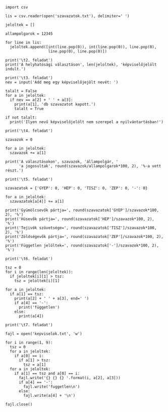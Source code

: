     import csv

    lis = csv.reader(open('szavazatok.txt'), delimiter=' ')

    jeloltek = []

    allampolgarok = 12345

    for line in lis:
      jeloltek.append([int(line.pop(0)), int(line.pop(0)), line.pop(0),
                       line.pop(0), line.pop(0)])

    print('\t2. feladat')
    print('A helyhatósági választáson', len(jeloltek), 'képviselőjelölt indult.')

    print('\t3. feladat')
    nev = input('Add meg egy képviselőjejölt nevét: ')

    talalt = False
    for a in jeloltek:
      if nev == a[2] + ' ' + a[3]:
        print(a[1], 'db szavazatot kapott.')
        talalt = True

    if not talalt:
      print('Ilyen nevű képviselőjelölt nem szerepel a nyilvántartásban!')

    print('\t4. feladat')

    szavazok = 0

    for a in jeloltek:
      szavazok += a[1]

    print('A választásokon', szavazok, 'állampolgár, '
          'a jogosultak', round(szavazok/allampolgarok*100, 2), '%-a vett részt.')

    print('\t5. feladat')

    szavazatok = {'GYEP': 0, 'HEP': 0, 'TISZ': 0, 'ZEP': 0, '-': 0}

    for a in jeloltek:
      szavazatok[a[4]] += a[1]

    print('Gyümölcsevők pártja=', round(szavazatok['GYEP']/szavazok*100, 2), '%')
    print('Húsevők pártja=', round(szavazatok['HEP']/szavazok*100, 2), '%')
    print('Tejivók szövetsége=', round(szavazatok['TISZ']/szavazok*100, 2), '%')
    print('Zöldségevők pártja=', round(szavazatok['ZEP']/szavazok*100, 2), '%')
    print('Független jelöltek=', round(szavazatok['-']/szavazok*100, 2), '%')

    print('\t6. feladat')

    tsz = 0
    for i in range(len(jeloltek)):
      if jeloltek[i][1] > tsz:
        tsz = jeloltek[i][1]

    for a in jeloltek:
      if a[1] == tsz:
        print(a[2] + ' ' + a[3], end=' ')
        if a[4] == '-':
          print('független')
        else:
          print(a[4])

    print('\t7. feladat')

    fajl = open('kepviselok.txt', 'w')

    for i in range(1, 9):
      tsz = 0
      for a in jeloltek:
        if a[0] == i:
          if a[1] > tsz:
            tsz = a[1]
      for a in jeloltek:
        if a[1] == tsz and a[0] == i:
          fajl.write('{} {} {} '.format(i, a[2], a[3]))
          if a[4] == '-':
            fajl.write('fuggetlen\n')
          else:
            fajl.write(a[4] + '\n')

    fajl.close()
